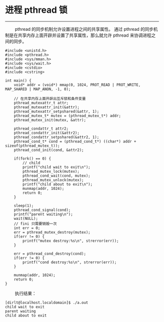 # 进程 pthread 锁
***

&emsp;&emsp;
pthread 的同步机制允许设置进程之间的共享属性。
通过 pthread 的同步机制是在共享内存上面开辟并设置了共享属性，那么就允许 pthread 来协调进程之间的同步。

    #include <unistd.h>
    #include <pthread.h>
    #include <sys/mman.h>
    #include <sys/wait.h>
    #include <cstdio>
    #include <cstring>
    
    int main() {
        void* addr = (void*) mmap(0, 1024, PROT_READ | PROT_WRITE, MAP_SHARED | MAP_ANON, -1, 0);
        
        // 在共享内存上面开辟出互斥锁和条件变量
        pthread_mutexattr_t attr;
        pthread_mutexattr_init(&attr);
        pthread_mutexattr_setpshared(&attr, 1);
        pthread_mutex_t* mutex = (pthread_mutex_t*) addr;
        pthread_mutex_init(mutex, &attr);
    
        pthread_condattr_t attr2;
        pthread_condattr_init(&attr2);
        pthread_condattr_setpshared(&attr2, 1);
        pthread_cond_t* cond = (pthread_cond_t*) ((char*) addr + sizeof(pthread_mutex_t));
        pthread_cond_init(cond, &attr2);
    
        if(fork() == 0) {
            // child
            printf("child wait to exit\n");
            pthread_mutex_lock(mutex);
            pthread_cond_wait(cond, mutex);
            pthread_mutex_unlock(mutex);
            printf("child about to exit\n");
            munmap(addr, 1024);
            return 0;
        }
        
        sleep(1);
        pthread_cond_signal(cond);
        printf("parent waiting\n");
        wait(NULL);
        // fini 只需要销毁一次
        int err = 0;
        err = pthread_mutex_destroy(mutex);
        if(err != 0) {
            printf("mutex destroy:%s\n", strerror(err));
        }
        
        err = pthread_cond_destroy(cond);
        if(err != 0) {
            printf("cond destroy:%s\n", strerror(err));
        }
        
        munmap(addr, 1024);
        return 0;
    }

&emsp;&emsp;
执行结果：

    [dirlt@localhost.localdomain]$ ./a.out
    child wait to exit
    parent waiting
    child about to exit